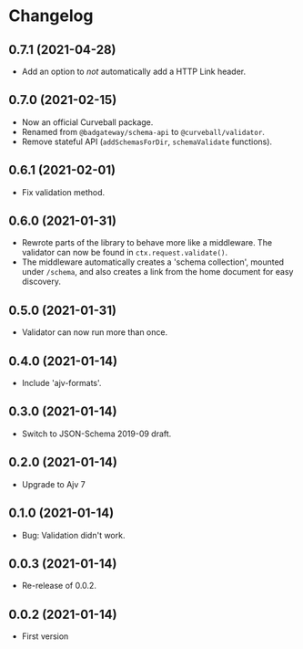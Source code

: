 Changelog
=========

0.7.1 (2021-04-28)
------------------

* Add an option to *not* automatically add a HTTP Link header.


0.7.0 (2021-02-15)
------------------

* Now an official Curveball package.
* Renamed from `@badgateway/schema-api` to `@curveball/validator`.
* Remove stateful API (`addSchemasForDir`, `schemaValidate` functions).


0.6.1 (2021-02-01)
------------------

* Fix validation method.


0.6.0 (2021-01-31)
------------------

* Rewrote parts of the library to behave more like a middleware. The validator
  can now be found in `ctx.request.validate()`.
* The middleware automatically creates a 'schema collection', mounted under
  `/schema`, and also creates a link from the home document for easy discovery.


0.5.0 (2021-01-31)
------------------

* Validator can now run more than once.


0.4.0 (2021-01-14)
------------------

* Include 'ajv-formats'.


0.3.0 (2021-01-14)
------------------

* Switch to JSON-Schema 2019-09 draft.


0.2.0 (2021-01-14)
------------------

* Upgrade to Ajv 7


0.1.0 (2021-01-14)
------------------

* Bug: Validation didn't work.


0.0.3 (2021-01-14)
------------------

* Re-release of 0.0.2.


0.0.2 (2021-01-14)
------------------

* First version
